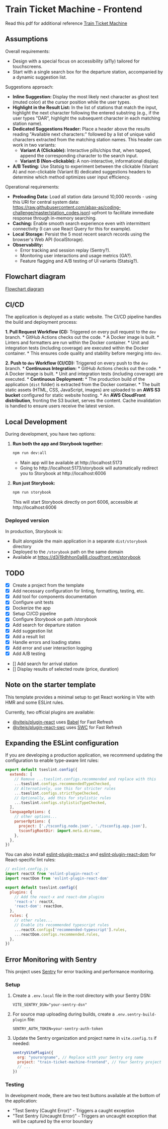 # Train Ticket Machine - Frontend

Read this pdf for additional reference [Train Ticket Machine](./docs/train-ticket-machine-frontend-v2-2-.pdf)


## Assumptions

Overall requirements:
- Design with a special focus on accessibility (a11y) tailored for touchscreens.
- Start with a single search box for the departure station, accompanied by a dynamic suggestion list.

Suggestions approach:
- **Inline Suggestion:**
  Display the most likely next character as ghost text (muted color) at the cursor position while the user types.
- **Highlight in the Result List:**
  In the list of stations that match the input, highlight the next character following the entered substring (e.g., if the user types "DAR", highlight the subsequent character in each matching station name).
- **Dedicated Suggestions Header:**
  Place a header above the results reading "Available next characters:" followed by a list of unique valid characters extracted from the matching station names. This header can work in two variants:
  - **Variant A (Clickable):** Interactive pills/chips that, when tapped, append the corresponding character to the search input.
  - **Variant B (Non-clickable):** A non-interactive, informational display.
- **A/B Testing:**
  Use Statsig to experiment between the clickable (Variant A) and non-clickable (Variant B) dedicated suggestions headers to determine which method optimizes user input efficiency.

Operational requirements:
- **Preloading Data:**
  Load all station data (around 10,000 records - using this URI for central system data: https://raw.githubusercontent.com/abax-as/coding-challenge/master/station_codes.json) upfront to facilitate immediate response through in-memory searching.
- **Caching:**
  Enable smooth search experience even with intermittent connectivity (I can use React Query for this for example).
- **Local Storage:**
  Persist the 5 most recent search records using the browser's Web API (localStorage).
- **Observability:**
  - Error tracking and session replay (Sentry?).
  - Monitoring user interactions and usage metrics (GA?).
  - Feature flagging and A/B testing of UI variants (Statsig?).

## Flowchart diagram

[Flowchart diagram](./docs/flowchart-diagram.md)

## CI/CD

The application is deployed as a static website. The CI/CD pipeline handles the build and deployment process:

**1. Pull Request Workflow (CI):** Triggered on every pull request to the `dev` branch.
    *   GitHub Actions checks out the code.
    *   A Docker image is built.
    *   Linters and formatters are run within the Docker container.
    *   Unit and integration tests (including coverage) are executed within the Docker container.
    *   This ensures code quality and stability before merging into `dev`.

**2. Push to `dev` Workflow (CI/CD):** Triggered on every push to the `dev` branch.
    *   **Continuous Integration:**
        *   GitHub Actions checks out the code.
        *   A Docker image is built.
        *   Unit and integration tests (including coverage) are executed.
    *   **Continuous Deployment:**
        *   The production build of the application (`dist` folder) is extracted from the Docker container.
        *   The built static assets (HTML, CSS, JavaScript, images) are uploaded to an **AWS S3 bucket** configured for static website hosting.
        *   An **AWS CloudFront distribution**, fronting the S3 bucket, serves the content. Cache invalidation is handled to ensure users receive the latest version.

## Local Development

During development, you have two options:

1. **Run both the app and Storybook together:**
   ```bash
   npm run dev:all
   ```
   - Main app will be available at http://localhost:5173
   - Going to http://localhost:5173/storybook will automatically redirect you to Storybook at http://localhost:6006

2. **Run just Storybook:**
   ```bash
   npm run storybook
   ```
   This will start Storybook directly on port 6006, accessible at http://localhost:6006

### Deployed version

In production, Storybook is:
- Built alongside the main application in a separate `dist/storybook` directory
- Deployed to the `/storybook` path on the same domain
- Available at https://d3i19dhhon0a88.cloudfront.net/storybook

## TODO

- [x] Create a project from the template
- [x] Add necessary configuration for linting, formatting, testing, etc.
- [x] Add tool for components documentation
- [x] Configure unit tests
- [x] Dockerize the app
- [x] Setup CI/CD pipeline
- [x] Configure Storybook on path /storybook
- [x] Add search for departure station
- [x] Add suggestion list
- [x] Add a result list
- [x] Handle errors and loading states
- [x] Add error and user interaction logging
- [x] Add A/B testing
- [] Add search for arrival station
- [] Display results of selected route (price, duration)

## Note on the starter template

This template provides a minimal setup to get React working in Vite with HMR and some ESLint rules.

Currently, two official plugins are available:

- [@vitejs/plugin-react](https://github.com/vitejs/vite-plugin-react/blob/main/packages/plugin-react) uses [Babel](https://babeljs.io/) for Fast Refresh
- [@vitejs/plugin-react-swc](https://github.com/vitejs/vite-plugin-react/blob/main/packages/plugin-react-swc) uses [SWC](https://swc.rs/) for Fast Refresh

## Expanding the ESLint configuration

If you are developing a production application, we recommend updating the configuration to enable type-aware lint rules:

```js
export default tseslint.config({
  extends: [
    // Remove ...tseslint.configs.recommended and replace with this
    ...tseslint.configs.recommendedTypeChecked,
    // Alternatively, use this for stricter rules
    ...tseslint.configs.strictTypeChecked,
    // Optionally, add this for stylistic rules
    ...tseslint.configs.stylisticTypeChecked,
  ],
  languageOptions: {
    // other options...
    parserOptions: {
      project: ['./tsconfig.node.json', './tsconfig.app.json'],
      tsconfigRootDir: import.meta.dirname,
    },
  },
})
```

You can also install [eslint-plugin-react-x](https://github.com/Rel1cx/eslint-react/tree/main/packages/plugins/eslint-plugin-react-x) and [eslint-plugin-react-dom](https://github.com/Rel1cx/eslint-react/tree/main/packages/plugins/eslint-plugin-react-dom) for React-specific lint rules:

```js
// eslint.config.js
import reactX from 'eslint-plugin-react-x'
import reactDom from 'eslint-plugin-react-dom'

export default tseslint.config({
  plugins: {
    // Add the react-x and react-dom plugins
    'react-x': reactX,
    'react-dom': reactDom,
  },
  rules: {
    // other rules...
    // Enable its recommended typescript rules
    ...reactX.configs['recommended-typescript'].rules,
    ...reactDom.configs.recommended.rules,
  },
})
```

## Error Monitoring with Sentry

This project uses [Sentry](https://sentry.io/) for error tracking and performance monitoring.

### Setup

1. Create a `.env.local` file in the root directory with your Sentry DSN:
   ```
   VITE_SENTRY_DSN="your-sentry-dsn"
   ```

2. For source map uploading during builds, create a `.env.sentry-build-plugin` file:
   ```
   SENTRY_AUTH_TOKEN=your-sentry-auth-token
   ```

3. Update the Sentry organization and project name in `vite.config.ts` if needed:
   ```javascript
   sentryVitePlugin({
     org: "yourorgname", // Replace with your Sentry org name
     project: "train-ticket-machine-frontend", // Your Sentry project name
     // ...
   })
   ```

### Testing

In development mode, there are two test buttons available at the bottom of the application:
- "Test Sentry (Caught Error)" - Triggers a caught exception
- "Test Sentry (Uncaught Error)" - Triggers an uncaught exception that will be captured by the error boundary
```
